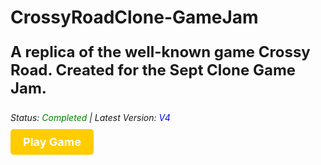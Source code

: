 # CrossyRoadClone-GameJam
<p style="font-size: 24px; font-weight: bold;">A replica of the well-known game Crossy Road. Created for the Sept Clone Game Jam.</p>

<p style="font-style: italic;">Status: <span style="color: green;">Completed</span> | Latest Version: <span style="color: blue;">V4</span></p>

<p style="font-size: 18px; margin-top: 20px;"><a href="Builds/V4/Crossy-Road-Clone-GJ.exe" style="text-decoration: none; background-color: #ffcc00; color: #ffffff; padding: 10px 20px; border-radius: 5px; font-weight: bold;">Play Game</a></p>

